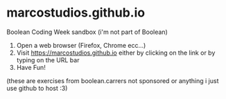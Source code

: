 # marcostudios.github.io
Boolean Coding Week sandbox (i'm not part of Boolean)

1) Open a web browser (Firefox, Chrome ecc...)
2) Visit https://marcostudios.github.io either by clicking on the link or by typing on the URL bar
3) Have Fun!

(these are exercises from boolean.carrers not sponsored or anything i just use github to host :3)
